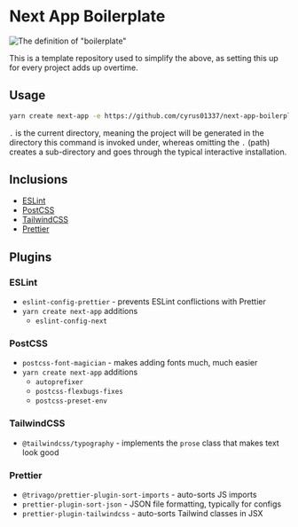 # Next App Boilerplate

![The definition of "boilerplate"](https://i.imgur.com/0xEmAP6.png)

This is a template repository used to simplify the above, as setting this up for every project adds up overtime.

## Usage

```sh
yarn create next-app -e https://github.com/cyrus01337/next-app-boilerplate .
```

`.` is the current directory, meaning the project will be generated in the directory this command is invoked under, whereas omitting the `.` (path) creates a sub-directory and goes through the typical interactive installation.

## Inclusions

-   [ESLint](https://eslint.org/)
-   [PostCSS](https://postcss.org/)
-   [TailwindCSS](https://tailwindcss.com/)
-   [Prettier](https://prettier.io/)

## Plugins

### ESLint

-   `eslint-config-prettier` - prevents ESLint conflictions with Prettier
-   `yarn create next-app` additions
    -   `eslint-config-next`

### PostCSS

-   `postcss-font-magician` - makes adding fonts much, much easier
-   `yarn create next-app` additions
    -   `autoprefixer`
    -   `postcss-flexbugs-fixes`
    -   `postcss-preset-env`

### TailwindCSS

-   `@tailwindcss/typography` - implements the `prose` class that makes text look good

### Prettier

-   `@trivago/prettier-plugin-sort-imports` - auto-sorts JS imports
-   `prettier-plugin-sort-json` - JSON file formatting, typically for configs
-   `prettier-plugin-tailwindcss` - auto-sorts Tailwind classes in JSX
